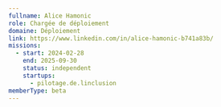 ```yaml
---
fullname: Alice Hamonic
role: Chargée de déploiement
domaine: Déploiement
link: https://www.linkedin.com/in/alice-hamonic-b741a83b/
missions:
  - start: 2024-02-28
    end: 2025-09-30
    status: independent
    startups:
      - pilotage.de.linclusion
memberType: beta
---
```

